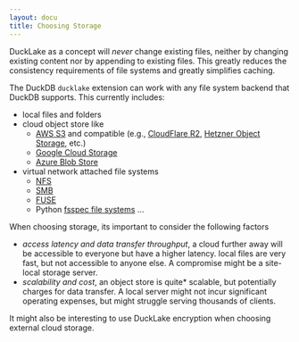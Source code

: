 ```yaml
---
layout: docu
title: Choosing Storage
---
```


DuckLake as a concept will *never* change existing files, neither by changing existing content nor by appending to existing files. This greatly reduces the consistency requirements of file systems and greatly simplifies caching.

The DuckDB `ducklake` extension can work with any file system backend that DuckDB supports. This currently includes:
- local files and folders
- cloud object store like
  - [AWS S3](https://duckdb.org/docs/stable/core_extensions/httpfs/s3api) and compatible (e.g., [CloudFlare R2](https://www.cloudflare.com/developer-platform/products/r2/), [Hetzner Object Storage](https://www.hetzner.com/storage/object-storage/), etc.)
  - [Google Cloud Storage](https://duckdb.org/docs/stable/guides/network_cloud_storage/gcs_import)
  - [Azure Blob Store](https://duckdb.org/docs/stable/core_extensions/azure)
- virtual network attached file systems
  - [NFS](https://en.wikipedia.org/wiki/Network_File_System)
  - [SMB](https://en.wikipedia.org/wiki/Server_Message_Block)
  - [FUSE](https://en.wikipedia.org/wiki/Filesystem_in_Userspace)
  - Python [fsspec file systems](https://duckdb.org/docs/stable/guides/python/filesystems)
  ...


When choosing storage, its important to consider the following factors
- *access latency and data transfer throughput*, a cloud further away will be accessible to everyone but have a higher latency. local files are very fast, but not accessible to anyone else. A compromise might be a site-local storage server.
- *scalability and cost*, an object store is quite* scalable, but potentially charges for data transfer. A local server might not incur significant operating expenses, but might struggle serving thousands of clients.

It might also be interesting to use DuckLake encryption when choosing external cloud storage.